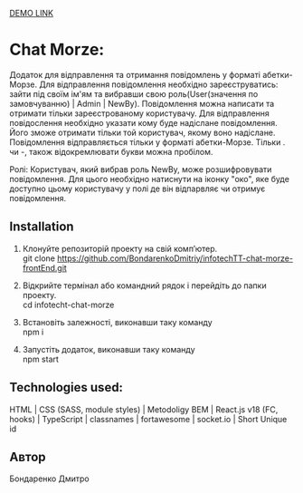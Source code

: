 [DEMO LINK](https://bondarenkodmitriy.github.io/infotechTT-chat-morze-frontEnd/)

# Chat Morze:
Додаток для відправлення та отримання повідомлень у форматі абетки-Морзе. Для відправлення повідомлення необхідно зареєструватись: зайти під своїм ім'ям та вибравши свою роль(User(значення по замовчуванню) | Admin | NewBy).
  Повідомлення можна написати та отримати тільки зареєстрованому користувачу. Для відправлення повідослення необхідно указати кому буде надіслане повідомлення. Його зможе отримати тільки той користувач, якому воно надіслане.
  Повідомлення відправляється тільки у форматі абетки-Морзе. 
  Тільки . чи -, також відокремлювати букви можна пробілом.

  Ролі: Користувач, який вибрав роль NewBy, може розшифровувати повідомлення. Для цього необхідно натиснути на іконку "око", яке буде доступно цьому користувачу у полі де він відпарвляє чи отримує повідомлення.

## Installation

1. Клонуйте репозиторій проекту на свій комп’ютер.
    <br>
    git clone https://github.com/BondarenkoDmitriy/infotechTT-chat-morze-frontEnd.git

3. Відкрийте термінал або командний рядок і перейдіть до папки проекту.
    <br>
    cd infotecht-chat-morze

4. Встановіть залежності, виконавши таку команду
    <br>
    npm i

5. Запустіть додаток, виконавши таку команду
    <br>
    npm start

## Technologies used:
  HTML | CSS (SASS, module styles) | Metodoligy BEM | React.js v18 (FC, hooks) | TypeScript | classnames | fortawesome | socket.io | Short Unique id

## Автор
  Бондаренко Дмитро

